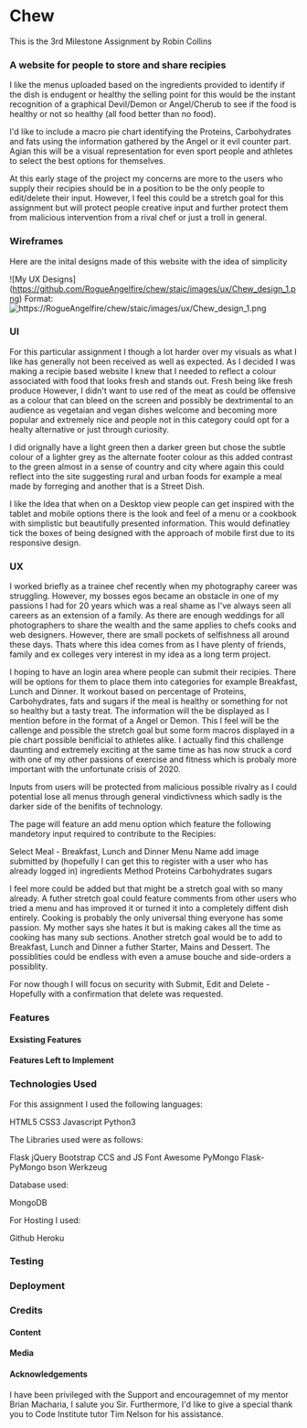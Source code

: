 # Chew

This is the 3rd Milestone Assignment by Robin Collins

### A website for people to store and share recipies

I like the menus uploaded based on the ingredients provided to identify if the dish is endugent or healthy
the selling point for this would be the instant recognition of a graphical Devil/Demon or Angel/Cherub to
see if the food is healthy or not so healthy (all food better than no food).

I'd like to include a macro pie chart identifying the Proteins, Carbohydrates and fats using the information
gathered by the Angel or it evil counter part. Agian this will be a visual representation for even sport people
and athletes to select the best options for themselves.

At this early stage of the project my concerns are more to the users who supply their recipies should be in a position
to be the only people to edit/delete their input. However, I feel this could be a stretch goal for this assignment
but will protect people creative input and further protect them from malicious intervention from a rival chef or
just a troll in general.

### Wireframes

Here are the inital designs made of this website with the idea of simplicity

![My UX Designs] (https://github.com/RogueAngelfire/chew/staic/images/ux/Chew_design_1.png)
Format: ![https://RogueAngelfire/chew/staic/images/ux/Chew_design_1.png](https://RogueAngelfire/chew/staic/images/ux/Chew_design_1.png)


###  UI

For this particular assignment I though a lot harder over my visuals as what I like has generally not
been received as well as expected. As I decided I was making a recipie based website I knew that I needed
to reflect a colour associated with food that looks fresh and stands out. Fresh being like fresh produce
However, I didn't want to use red of the meat as could be offensive as a colour that can bleed on the screen
and possibly be dextrimental to an audience as vegetaian and vegan dishes welcome and becoming more popular
and extremely nice and people not in this category could opt for a healty alternative or just through curiosity.

I did orignally have a light green then a darker green but chose the subtle colour of a lighter grey as the 
alternate footer colour as this added contrast to the green almost in a sense of country and city where
again this could reflect into the site suggesting rural and urban foods for example a meal made by forreging
and another that is a Street Dish.

I like the Idea that when on a Desktop view people can get inspired with the tablet and mobile options there is
the look and feel of a menu or a cookbook with simplistic but beautifully presented information. This would definatley 
tick the boxes of being designed with the approach of mobile first due to its responsive design.

### UX

I worked briefly as a trainee chef recently when my photography career was struggling. However, my bosses egos became an
obstacle in one of my passions I had for 20 years which was a real shame as I've always seen all careers as an extension
of a family. As there are enough weddings for all photographers to share the wealth and the same applies to chefs cooks
and web designers. However, there are small pockets of selfishness all around these days. Thats where this idea comes from
as I have plenty of friends, family and ex colleges very interest in my idea as a long term project.

I hoping to have an login area where people can submit their recipies. There will be options for them to place them 
into categories for example Breakfast, Lunch and Dinner. It workout based on percentage of Proteins, Carbohydrates, fats and
sugars if the meal is healthy or something for not so healthy but a tasty treat. The information will the be displayed as
I mention before in the format of a Angel or Demon. This I feel will be the callenge and possible the stretch goal but some
form macros displayed in a pie chart possible benificial to athletes alike. I actually find this challenge
daunting and extremely exciting at the same time as has now struck a cord with one of my other passions of exercise and fitness
which is probaly more important with the unfortunate crisis of 2020.

Inputs from users will be protected from malicious possible rivalry as I could potential lose all menus through general vindictivness
which sadly is the darker side of the benifits of technology.

The page will feature an add menu option which feature the following mandetory input required to contribute to the Recipies:

Select Meal - Breakfast, Lunch and Dinner
Menu Name
add image  
submitted by (hopefully I can get this to register with a user who has already logged in)
ingredients
Method
Proteins
Carbohydrates
sugars

I feel more could be added but that might be a stretch goal with so many already.
A futher stretch goal could feature comments from other users who tried a menu and has improved it
or turned it into a completely diffent dish entirely. Cooking is probably the only universal thing everyone has some passion.
My mother says she hates it but is making cakes all the time as cooking has many sub sections.
Another stretch goal would be to add to Breakfast, Lunch and Dinner a futher Starter, Mains and Dessert.
The possiblities could be endless with even a amuse bouche and side-orders a possiblity.

For now though I will focus on security with Submit, Edit and Delete - Hopefully with a confirmation that delete was requested.



### Features

#### Exsisting Features


#### Features Left to Implement

### Technologies Used

For this assignment I used the following languages:

HTML5
CSS3
Javascript
Python3

The Libraries used were as follows:

Flask
jQuery
Bootstrap CCS and JS
Font Awesome
PyMongo
Flask-PyMongo
bson
Werkzeug

Database used:

MongoDB

For Hosting I used:

Github
Heroku

### Testing

### Deployment


### Credits

#### Content

#### Media

#### Acknowledgements

I have been privileged with the Support and encouragemnet of my mentor Brian Macharia, I salute you Sir. Furthermore,
I'd like to give a special thank you to Code Institute tutor Tim Nelson for his assistance.
